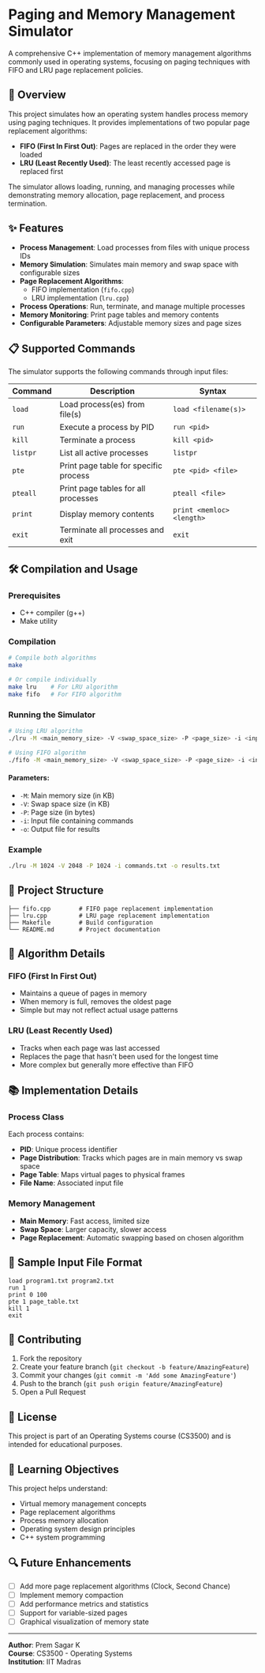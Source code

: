 # Paging and Memory Management Simulator

A comprehensive C++ implementation of memory management algorithms commonly used in operating systems, focusing on paging techniques with FIFO and LRU page replacement policies.

## 🚀 Overview

This project simulates how an operating system handles process memory using paging techniques. It provides implementations of two popular page replacement algorithms:
- **FIFO (First In First Out)**: Pages are replaced in the order they were loaded
- **LRU (Least Recently Used)**: The least recently accessed page is replaced first

The simulator allows loading, running, and managing processes while demonstrating memory allocation, page replacement, and process termination.

## ✨ Features

- **Process Management**: Load processes from files with unique process IDs
- **Memory Simulation**: Simulates main memory and swap space with configurable sizes
- **Page Replacement Algorithms**: 
  - FIFO implementation (`fifo.cpp`)
  - LRU implementation (`lru.cpp`)
- **Process Operations**: Run, terminate, and manage multiple processes
- **Memory Monitoring**: Print page tables and memory contents
- **Configurable Parameters**: Adjustable memory sizes and page sizes

## 📋 Supported Commands

The simulator supports the following commands through input files:

| Command | Description | Syntax |
|---------|-------------|--------|
| `load` | Load process(es) from file(s) | `load <filename(s)>` |
| `run` | Execute a process by PID | `run <pid>` |
| `kill` | Terminate a process | `kill <pid>` |
| `listpr` | List all active processes | `listpr` |
| `pte` | Print page table for specific process | `pte <pid> <file>` |
| `pteall` | Print page tables for all processes | `pteall <file>` |
| `print` | Display memory contents | `print <memloc> <length>` |
| `exit` | Terminate all processes and exit | `exit` |

## 🛠️ Compilation and Usage

### Prerequisites
- C++ compiler (g++)
- Make utility

### Compilation
```bash
# Compile both algorithms
make

# Or compile individually
make lru    # For LRU algorithm
make fifo   # For FIFO algorithm
```

### Running the Simulator
```bash
# Using LRU algorithm
./lru -M <main_memory_size> -V <swap_space_size> -P <page_size> -i <input_file> -o <output_file>

# Using FIFO algorithm  
./fifo -M <main_memory_size> -V <swap_space_size> -P <page_size> -i <input_file> -o <output_file>
```

#### Parameters:
- `-M`: Main memory size (in KB)
- `-V`: Swap space size (in KB)  
- `-P`: Page size (in bytes)
- `-i`: Input file containing commands
- `-o`: Output file for results

### Example
```bash
./lru -M 1024 -V 2048 -P 1024 -i commands.txt -o results.txt
```

## 📁 Project Structure

```
├── fifo.cpp        # FIFO page replacement implementation
├── lru.cpp         # LRU page replacement implementation  
├── Makefile        # Build configuration
└── README.md       # Project documentation
```

## 🧠 Algorithm Details

### FIFO (First In First Out)
- Maintains a queue of pages in memory
- When memory is full, removes the oldest page
- Simple but may not reflect actual usage patterns

### LRU (Least Recently Used)
- Tracks when each page was last accessed
- Replaces the page that hasn't been used for the longest time
- More complex but generally more effective than FIFO

## 📚 Implementation Details

### Process Class
Each process contains:
- **PID**: Unique process identifier
- **Page Distribution**: Tracks which pages are in main memory vs swap space
- **Page Table**: Maps virtual pages to physical frames
- **File Name**: Associated input file

### Memory Management
- **Main Memory**: Fast access, limited size
- **Swap Space**: Larger capacity, slower access
- **Page Replacement**: Automatic swapping based on chosen algorithm

## 🔧 Sample Input File Format

```
load program1.txt program2.txt
run 1
print 0 100
pte 1 page_table.txt
kill 1
exit
```

## 🤝 Contributing

1. Fork the repository
2. Create your feature branch (`git checkout -b feature/AmazingFeature`)
3. Commit your changes (`git commit -m 'Add some AmazingFeature'`)
4. Push to the branch (`git push origin feature/AmazingFeature`)
5. Open a Pull Request

## 📄 License

This project is part of an Operating Systems course (CS3500) and is intended for educational purposes.

## 🎯 Learning Objectives

This project helps understand:
- Virtual memory management concepts
- Page replacement algorithms
- Process memory allocation
- Operating system design principles
- C++ system programming

## 🔍 Future Enhancements

- [ ] Add more page replacement algorithms (Clock, Second Chance)
- [ ] Implement memory compaction
- [ ] Add performance metrics and statistics
- [ ] Support for variable-sized pages
- [ ] Graphical visualization of memory state

---

**Author**: Prem Sagar K  
**Course**: CS3500 - Operating Systems  
**Institution**: IIT Madras
